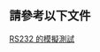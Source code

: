 ## 請參考以下文件

<a href="https://docs.google.com/document/d/1QntR1QqqsjNhlG5pCJ1XKoFmhG5iau3MfXe6YhM6y4E/edit?usp=sharing">RS232 的模擬測試</a>
